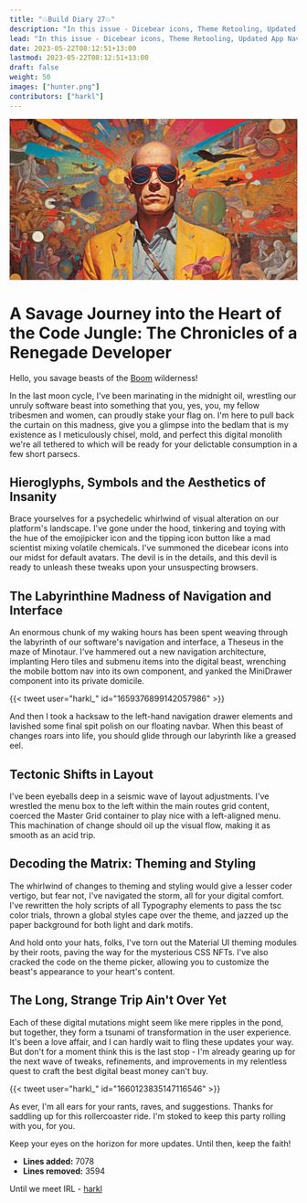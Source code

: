 ```yaml
---
title: "💥Build Diary 27💥"
description: "In this issue - Dicebear icons, Theme Retooling, Updated App Navigation, and More"
lead: "In this issue - Dicebear icons, Theme Retooling, Updated App Navigation, and More"
date: 2023-05-22T08:12:51+13:00
lastmod: 2023-05-22T08:12:51+13:00
draft: false
weight: 50
images: ["hunter.png"]
contributors: ["harkl"]
---
```


![Hunter S](hunter.png)

# A Savage Journey into the Heart of the Code Jungle: The Chronicles of a Renegade Developer

Hello, you savage beasts of the [Boom](https://boom.army) wilderness!

In the last moon cycle, I've been marinating in the midnight oil, wrestling our unruly software beast into something that you, yes, you, my fellow tribesmen and women, can proudly stake your flag on. I'm here to pull back the curtain on this madness, give you a glimpse into the bedlam that is my existence as I meticulously chisel, mold, and perfect this digital monolith we're all tethered to which will be ready for your delictable consumption in a few short parsecs.

## Hieroglyphs, Symbols and the Aesthetics of Insanity

Brace yourselves for a psychedelic whirlwind of visual alteration on our platform's landscape. I've gone under the hood, tinkering and toying with the hue of the emojipicker icon and the tipping icon button like a mad scientist mixing volatile chemicals. I've summoned the dicebear icons into our midst for default avatars. The devil is in the details, and this devil is ready to unleash these tweaks upon your unsuspecting browsers.

## The Labyrinthine Madness of Navigation and Interface

An enormous chunk of my waking hours has been spent weaving through the labyrinth of our software's navigation and interface, a Theseus in the maze of Minotaur. I've hammered out a new navigation architecture, implanting Hero tiles and submenu items into the digital beast, wrenching the mobile bottom nav into its own component, and yanked the MiniDrawer component into its private domicile.

{{< tweet user="harkl_" id="1659376899142057986" >}}

And then I took a hacksaw to the left-hand navigation drawer elements and lavished some final spit polish on our floating navbar. When this beast of changes roars into life, you should glide through our labyrinth like a greased eel.

## Tectonic Shifts in Layout

I've been eyeballs deep in a seismic wave of layout adjustments. I've wrestled the menu box to the left within the main routes grid content, coerced the Master Grid container to play nice with a left-aligned menu. This machination of change should oil up the visual flow, making it as smooth as an acid trip.

## Decoding the Matrix: Theming and Styling

The whirlwind of changes to theming and styling would give a lesser coder vertigo, but fear not, I've navigated the storm, all for your digital comfort. I've rewritten the holy scripts of all Typography elements to pass the tsc color trials, thrown a global styles cape over the theme, and jazzed up the paper background for both light and dark motifs.

And hold onto your hats, folks, I've torn out the Material UI theming modules by their roots, paving the way for the mysterious CSS NFTs. I've also cracked the code on the theme picker, allowing you to customize the beast's appearance to your heart's content.

## The Long, Strange Trip Ain't Over Yet

Each of these digital mutations might seem like mere ripples in the pond, but together, they form a tsunami of transformation in the user experience. It's been a love affair, and I can hardly wait to fling these updates your way. But don't for a moment think this is the last stop - I'm already gearing up for the next wave of tweaks, refinements, and improvements in my relentless quest to craft the best digital beast money can't buy.

{{< tweet user="harkl_" id="1660123835147116546" >}}

As ever, I'm all ears for your rants, raves, and suggestions. Thanks for saddling up for this rollercoaster ride. I'm stoked to keep this party rolling with you, for you.

Keep your eyes on the horizon for more updates. Until then, keep the faith!

- **Lines added:** 7078
- **Lines removed:** 3594

Until we meet IRL - [harkl](https://boom.army/harkl)
